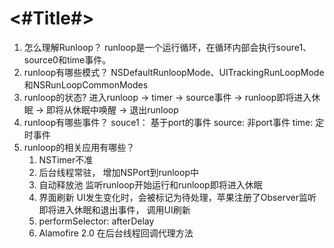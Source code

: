 #  <#Title#>
1. 怎么理解Runloop？
   runloop是一个运行循环，在循环内部会执行soure1、source0和time事件。
2. runloop有哪些模式？
   NSDefaultRunloopMode、UITrackingRunLoopMode和NSRunLoopCommonModes
3. runloop的状态?
   进入runloop -> timer -> source事件 ->  runloop即将进入休眠 -> 即将从休眠中唤醒 -> 退出runloop
4. runloop有哪些事件？
   souce1： 基于port的事件
   source: 非port事件
   time: 定时事件
5. runloop的相关应用有哪些？
   1. NSTimer不准
   2. 后台线程常驻， 增加NSPort到runloop中
   3. 自动释放池 监听runloop开始运行和runloop即将进入休眠
   4. 界面刷新 UI发生变化时，会被标记为待处理，苹果注册了Observer监听即将进入休眠和退出事件， 调用UI刷新
   5. performSelector: afterDelay
   6. Alamofire 2.0 在后台线程回调代理方法
